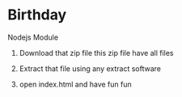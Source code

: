 # Birthday
Nodejs Module

1) Download that zip file this zip file have all files

2) Extract that file using any extract software

3) open index.html and have fun fun
